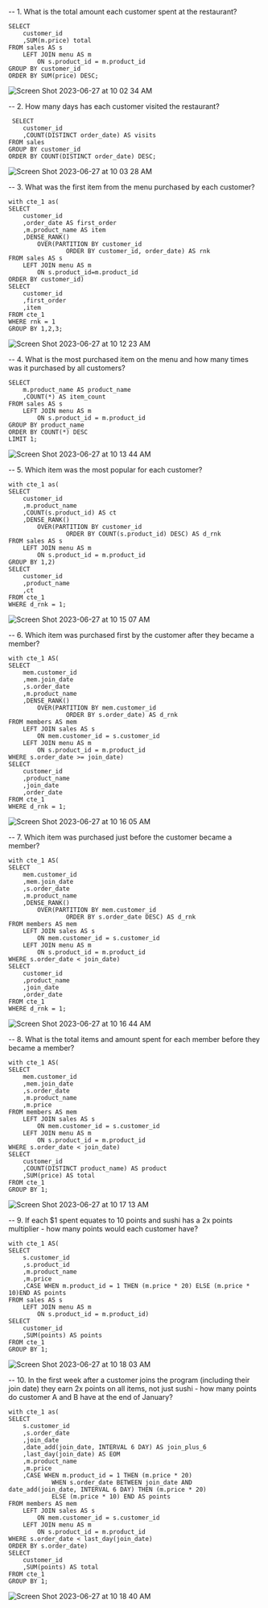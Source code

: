 -- 1. What is the total amount each customer spent at the restaurant?
```
SELECT
	customer_id
    ,SUM(m.price) total
FROM sales AS s
	LEFT JOIN menu AS m
		ON s.product_id = m.product_id
GROUP BY customer_id
ORDER BY SUM(price) DESC;
```
![Screen Shot 2023-06-27 at 10 02 34 AM](https://github.com/kevincombs08/8_week_sql_challenge/assets/126277909/e7afd40b-582b-4e5c-8247-d07729fa9576)
    
-- 2. How many days has each customer visited the restaurant?
```
 SELECT
	customer_id
    ,COUNT(DISTINCT order_date) AS visits
FROM sales
GROUP BY customer_id 
ORDER BY COUNT(DISTINCT order_date) DESC; 
```
![Screen Shot 2023-06-27 at 10 03 28 AM](https://github.com/kevincombs08/8_week_sql_challenge/assets/126277909/28453b56-1d80-4ba0-a289-2d36465c4934)

-- 3. What was the first item from the menu purchased by each customer?
```
with cte_1 as(
SELECT
	customer_id
    ,order_date AS first_order
    ,m.product_name AS item
    ,DENSE_RANK()
		OVER(PARTITION BY customer_id
				ORDER BY customer_id, order_date) AS rnk
FROM sales AS s
	LEFT JOIN menu AS m
		ON s.product_id=m.product_id
ORDER BY customer_id)
SELECT
	customer_id
    ,first_order
    ,item
FROM cte_1
WHERE rnk = 1
GROUP BY 1,2,3;
```
![Screen Shot 2023-06-27 at 10 12 23 AM](https://github.com/kevincombs08/8_week_sql_challenge/assets/126277909/ca36a0ee-d9df-436a-842e-7f8d8144d2c5)

-- 4. What is the most purchased item on the menu and how many times was it purchased by all customers?
```
SELECT
    m.product_name AS product_name
    ,COUNT(*) AS item_count
FROM sales AS s
	LEFT JOIN menu AS m 
		ON s.product_id = m.product_id
GROUP BY product_name
ORDER BY COUNT(*) DESC
LIMIT 1;
```
![Screen Shot 2023-06-27 at 10 13 44 AM](https://github.com/kevincombs08/8_week_sql_challenge/assets/126277909/a0a6bb7c-74ae-4afd-95a6-909eec1868d3)

-- 5. Which item was the most popular for each customer?
```
with cte_1 as(
SELECT
	customer_id
    ,m.product_name
    ,COUNT(s.product_id) AS ct
    ,DENSE_RANK()
		OVER(PARTITION BY customer_id
				ORDER BY COUNT(s.product_id) DESC) AS d_rnk
FROM sales AS s
	LEFT JOIN menu AS m
		ON s.product_id = m.product_id
GROUP BY 1,2)
SELECT
	customer_id
    ,product_name
    ,ct
FROM cte_1
WHERE d_rnk = 1;
```
![Screen Shot 2023-06-27 at 10 15 07 AM](https://github.com/kevincombs08/8_week_sql_challenge/assets/126277909/9beb625d-f83d-4a1d-92ac-f4b48fb878a8)

-- 6. Which item was purchased first by the customer after they became a member?
```
with cte_1 AS(
SELECT
	mem.customer_id
    ,mem.join_date
    ,s.order_date
    ,m.product_name
    ,DENSE_RANK()
		OVER(PARTITION BY mem.customer_id
				ORDER BY s.order_date) AS d_rnk
FROM members AS mem
	LEFT JOIN sales AS s
		ON mem.customer_id = s.customer_id
	LEFT JOIN menu AS m
		ON s.product_id = m.product_id
WHERE s.order_date >= join_date)
SELECT
	customer_id
    ,product_name
    ,join_date
    ,order_date
FROM cte_1
WHERE d_rnk = 1;
```
![Screen Shot 2023-06-27 at 10 16 05 AM](https://github.com/kevincombs08/8_week_sql_challenge/assets/126277909/d6aff483-b1eb-4d55-bec2-07e1015eda85)

-- 7. Which item was purchased just before the customer became a member?
```
with cte_1 AS(
SELECT
	mem.customer_id
    ,mem.join_date
    ,s.order_date
    ,m.product_name
    ,DENSE_RANK()
		OVER(PARTITION BY mem.customer_id
				ORDER BY s.order_date DESC) AS d_rnk
FROM members AS mem
	LEFT JOIN sales AS s
		ON mem.customer_id = s.customer_id
	LEFT JOIN menu AS m
		ON s.product_id = m.product_id
WHERE s.order_date < join_date)
SELECT
	customer_id
    ,product_name
    ,join_date
    ,order_date
FROM cte_1
WHERE d_rnk = 1;
```
![Screen Shot 2023-06-27 at 10 16 44 AM](https://github.com/kevincombs08/8_week_sql_challenge/assets/126277909/5822e0da-cc5b-4a55-9ce4-1d81bf300cc4)

-- 8. What is the total items and amount spent for each member before they became a member?
```
with cte_1 AS(
SELECT
	mem.customer_id
    ,mem.join_date
    ,s.order_date
    ,m.product_name
    ,m.price
FROM members AS mem
	LEFT JOIN sales AS s
		ON mem.customer_id = s.customer_id
	LEFT JOIN menu AS m
		ON s.product_id = m.product_id
WHERE s.order_date < join_date)
SELECT
	customer_id
    ,COUNT(DISTINCT product_name) AS product
    ,SUM(price) AS total
FROM cte_1
GROUP BY 1; 
```
![Screen Shot 2023-06-27 at 10 17 13 AM](https://github.com/kevincombs08/8_week_sql_challenge/assets/126277909/34d35a20-62a9-48ba-9a12-53fd2406ad37)

-- 9.  If each $1 spent equates to 10 points and sushi has a 2x points multiplier - how many points would each customer have?
```
with cte_1 AS(
SELECT
	s.customer_id
	,s.product_id
    ,m.product_name
    ,m.price
    ,CASE WHEN m.product_id = 1 THEN (m.price * 20) ELSE (m.price * 10)END AS points
FROM sales AS s
	LEFT JOIN menu AS m
		ON s.product_id = m.product_id)
SELECT 
	customer_id
    ,SUM(points) AS points
FROM cte_1
GROUP BY 1; 
```
![Screen Shot 2023-06-27 at 10 18 03 AM](https://github.com/kevincombs08/8_week_sql_challenge/assets/126277909/78ee1d19-cb0c-462a-b062-a9adad8ad2bc)

-- 10. In the first week after a customer joins the program (including their join date) they earn 2x points on all items, not just sushi - how many points do customer A and B have at the end of January?
```
with cte_1 as(
SELECT
	s.customer_id
	,s.order_date
    ,join_date
    ,date_add(join_date, INTERVAL 6 DAY) AS join_plus_6
    ,last_day(join_date) AS EOM
    ,m.product_name
    ,m.price
    ,CASE WHEN m.product_id = 1 THEN (m.price * 20) 
			WHEN s.order_date BETWEEN join_date AND date_add(join_date, INTERVAL 6 DAY) THEN (m.price * 20) 
            ELSE (m.price * 10) END AS points
FROM members AS mem
	LEFT JOIN sales AS s
		ON mem.customer_id = s.customer_id
	LEFT JOIN menu AS m
		ON s.product_id = m.product_id
WHERE s.order_date < last_day(join_date)
ORDER BY s.order_date)
SELECT
	customer_id
    ,SUM(points) AS total
FROM cte_1
GROUP BY 1;
```
![Screen Shot 2023-06-27 at 10 18 40 AM](https://github.com/kevincombs08/8_week_sql_challenge/assets/126277909/eeb0b565-7c20-426b-b90d-2b7be76d91d3)
